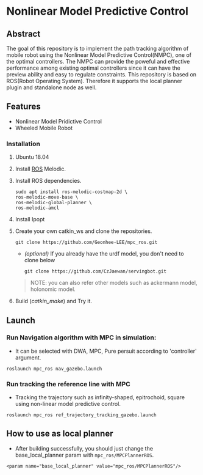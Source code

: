 


# Nonlinear Model Predictive Control 



## Abstract

The goal of this repository is to implement the path tracking algorithm of mobile robot using the Nonlinear Model Predictive Control(NMPC), one of the optimal controllers. 
The NMPC can provide the poweful and effective performance among existing optimal controllers since it can have the preview ability and easy to regulate constraints. This repository is based on ROS(Robot Operating System). Therefore it supports the local planner plugin and standalone node as well.  


## Features
* Nonlinear Model Pridictive Control 
* Wheeled Mobile Robot 


### Installation
1. Ubuntu 18.04
2. Install [ROS](http://wiki.ros.org/) Melodic.
3. Install ROS dependencies.

    ```
    sudo apt install ros-melodic-costmap-2d \
    ros-melodic-move-base \
    ros-melodic-global-planner \
    ros-melodic-amcl
    ```
  
4. Install Ipopt
5. Create your own catkin_ws and clone the repositories.
    ```
    git clone https://github.com/Geonhee-LEE/mpc_ros.git 
    ```
    - _(optional)_ If you already have the urdf model, you don't need to clone below  
      ```
      git clone https://github.com/CzJaewan/servingbot.git
      ```
      
    > NOTE: you can also refer other models such as ackermann model, holonomic model.
  
6. Build (_catkin_make_) and Try it.


## Launch

### Run Navigation algorithm with MPC in simulation: 

- It can be selected with DWA, MPC, Pure persuit according to 'controller' argument.
```
roslaunch mpc_ros nav_gazebo.launch
```


### Run tracking the reference line with MPC

- Tracking the trajectory such as infinity-shaped, epitrochoid, square using non-linear model predictive control.
```
roslaunch mpc_ros ref_trajectory_tracking_gazebo.launch
```


## How to use as local planner

- After building successfully, you should just change the base_local_planner param with `mpc_ros/MPCPlannerROS`.
```
<param name="base_local_planner" value="mpc_ros/MPCPlannerROS"/>
```
